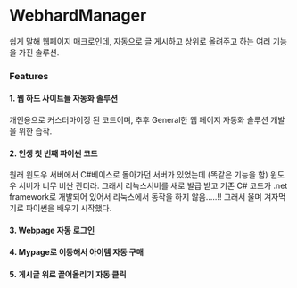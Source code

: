 # WebhardManager
쉽게 말해 웹페이지 매크로인데, 자동으로 글 게시하고 상위로 올려주고 하는 여러 기능을 가진 솔루션.

### Features
#### 1. 웹 하드 사이트들 자동화 솔루션
개인용으로 커스터마이징 된 코드이며, 추후 General한 웹 페이지 자동화 솔루션 개발을 위한 습작.

#### 2. 인생 첫 번째 파이썬 코드
원래 윈도우 서버에서 C#베이스로 돌아가던 서버가 있었는데 (똑같은 기능을 함) 윈도우 서버가 너무 비싼 관더라. 그래서 리눅스서버를 새로 발급 받고 기존 
C# 코드가 .net framework로 개발되어 있어서 리눅스에서 동작을 하지 않음.....!! 그래서 울며 겨자먹기로 파이썬을 배우기 시작했다.

#### 3. Webpage 자동 로그인

#### 4. Mypage로 이동해서 아이템 자동 구매

#### 5. 게시글 위로 끌어올리기 자동 클릭

